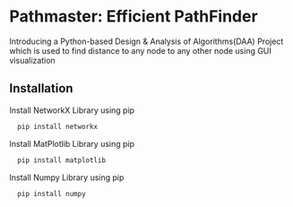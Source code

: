 
# Pathmaster: Efficient PathFinder



Introducing a Python-based Design & Analysis of Algorithms(DAA) Project which is used to find distance to any node to  any other node using GUI visualization

## Installation

Install NetworkX Library using pip

```bash
  pip install networkx
```
    
Install MatPlotlib Library using pip

```bash
  pip install matplotlib
```
    
Install Numpy Library using pip

```bash
  pip install numpy
```
    
